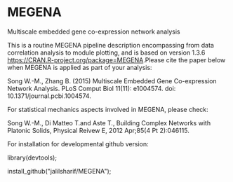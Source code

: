 # MEGENA
Multiscale embedded gene co-expression network analysis 

This is a routine MEGENA pipeline description encompassing from data correlation analysis to module plotting, and is based on version 1.3.6 <https://CRAN.R-project.org/package=MEGENA>.Please cite the paper below when MEGENA is applied as part of your analysis: 

Song W.-M., Zhang B. (2015) Multiscale Embedded Gene Co-expression Network Analysis. PLoS Comput Biol 11(11): e1004574. doi: 10.1371/journal.pcbi.1004574.

For statistical mechanics aspects involved in MEGENA, please check: 

Song W.-M., Di Matteo T.and Aste T., Building Complex Networks with Platonic Solids, Physical Reivew E, 2012 Apr;85(4 Pt 2):046115.

For installation for developmental github version: 

library(devtools);

install_github("jalilsharif/MEGENA");



